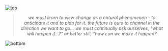 
![top](https://github.com/user-attachments/assets/c0ff87ae-14a3-4edd-a449-ee6e0e2f73f5)

<!-- quote-start -->
<div align="center">

> *we must learn to view change as a natural phenomenon - to anticipate it and to plan for it. the future is ours to channel in the direction we want to go... we must continually ask ourselves, "what will happen if...?" or better still, "how can we make it happen?*

</div>
<!-- quote-end -->


![bottom](https://github.com/user-attachments/assets/bf2cc040-2664-4cf3-8aaa-9d397c8a8f5c)
